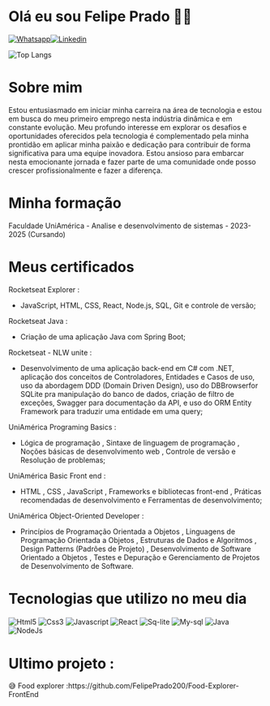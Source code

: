 # Olá eu sou Felipe Prado 👋😁

[![Whatsapp](https://img.shields.io/badge/WhatsApp-25D366?style=for-the-badge&logo=whatsapp&logoColor=white)](https://wa.me/+5513981175814)[![Linkedin](https://img.shields.io/badge/LinkedIn-0077B5?style=for-the-badge&logo=linkedin&logoColor=white)](https://www.linkedin.com/in/felipe-prado013/)

![Top Langs](https://github-readme-stats.vercel.app/api/top-langs/?username=FelipePrado200&hide_progress=true)
# Sobre mim
<p "text-align:center"> Estou entusiasmado em iniciar minha carreira na área de tecnologia e estou em busca do meu primeiro emprego nesta indústria dinâmica e em constante evolução. Meu profundo interesse em explorar os desafios e oportunidades oferecidos pela tecnologia é complementado pela minha prontidão em aplicar minha paixão e dedicação para contribuir de forma significativa para uma equipe inovadora. Estou ansioso para embarcar nesta emocionante jornada e fazer parte de uma comunidade onde posso crescer profissionalmente e fazer a diferença.</p>

# Minha formação
<p "text-align:center">
  Faculdade UniAmérica 
   - Analise e desenvolvimento de sistemas
   - 2023-2025 (Cursando)
</p>

# Meus certificados

<p "text-align:center">
  
   Rocketseat Explorer : <br/>
  - JavaScript, HTML, CSS, React, Node.js, SQL, Git e controle de versão;

Rocketseat Java :
  - Criação de uma aplicação Java com Spring Boot;

Rocketseat - NLW unite :
   - Desenvolvimento de uma aplicação back-end em C# com .NET, aplicação dos conceitos de Controladores, Entidades e Casos de uso, uso da abordagem DDD (Domain Driven Design), uso do DBBrowserfor SQLite pra manipulação do banco de dados, criação de filtro de exceções, Swagger para documentação da API, e uso do ORM Entity Framework para traduzir uma entidade em uma query;

UniAmérica Programing Basics : 
   - Lógica de programação , Sintaxe de linguagem de programação , Noções básicas de desenvolvimento web , Controle de versão e Resolução de problemas;

UniAmérica Basic Front end :
  - HTML , CSS  , JavaScript , Frameworks e bibliotecas front-end , Práticas recomendadas de desenvolvimento e Ferramentas de desenvolvimento;

UniAmérica Object-Oriented Developer :
  - Princípios de Programação Orientada a Objetos , Linguagens de Programação Orientada a Objetos , Estruturas de Dados e Algoritmos ,
Design Patterns (Padrões de Projeto) , Desenvolvimento de Software Orientado a Objetos , Testes e Depuração e Gerenciamento de Projetos de Desenvolvimento de Software.

</p>

# Tecnologias que utilizo no meu dia

<div style="display: inline_block">
  <img align="center" alt="Html5" src="https://img.shields.io/badge/HTML5-E34F26?style=for-the-badge&logo=html5&logoColor=white">
  <img align="center" alt="Css3" src="https://img.shields.io/badge/CSS3-1572B6?style=for-the-badge&logo=css3&logoColor=white">
  <img align="center" alt="Javascript" src="https://img.shields.io/badge/JavaScript-F7DF1E?style=for-the-badge&logo=javascript&logoColor=black">
  <img align="center" alt="React" src="https://img.shields.io/badge/React-20232A?style=for-the-badge&logo=react&logoColor=61DAFB">
  <img align="center" alt="Sq-lite" src="https://img.shields.io/badge/SQLite-07405E?style=for-the-badge&logo=sqlite&logoColor=white">
  <img align="center" alt="My-sql" src="https://img.shields.io/badge/MySQL-00000F?style=for-the-badge&logo=mysql&logoColor=white">
  <img align="center" alt="Java" src="https://img.shields.io/badge/Java-ED8B00?style=for-the-badge&logo=openjdk&logoColor=white">
  <img align="center" alt="NodeJs" src="https://img.shields.io/badge/Node.js-43853D?style=for-the-badge&logo=node.js&logoColor=white">
</div>

# Ultimo projeto :

<p>
    😅 Food explorer :https://github.com/FelipePrado200/Food-Explorer-FrontEnd
</p>
